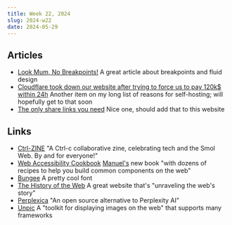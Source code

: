 ```yaml
---
title: Week 22, 2024
slug: 2024-w22
date: 2024-05-29
---
```


## Articles

- [Look Mum, No Breakpoints!](https://robmc.dev/blog/look_mum_no_breakpoints/)
  A great article about breakpoints and fluid design
- [Cloudflare took down our website after trying to force us to pay 120k$ within 24h](https://robindev.substack.com/p/cloudflare-took-down-our-website)
  Another item on my long list of reasons for self-hosting; will hopefully get to that soon
- [The only share links you need](https://distinctivequality.com/blog/share-links/)
  Nice one, should add that to this website

## Links

- [Ctrl-ZINE](https://ctrl-c.club/~loghead/ctrl-zine.html)
  "A Ctrl-c collaborative zine, celebrating tech and the Smol Web. By and for everyone!"
- [Web Accessibility Cookbook](https://accessibility-cookbook.com)
  [Manuel's](https://matuzo.at) new book "with dozens of recipes to help you build common components on the web"
- [Bungee](https://djr.com/bungee)
  A pretty cool font
- [The History of the Web](https://thehistoryoftheweb.com/timeline/)
  A great website that's "unraveling the web's story"
- [Perplexica](https://github.com/ItzCrazyKns/Perplexica)
  "An open source alternative to Perplexity AI"
- [Unpic](https://unpic.pics)
  A "toolkit for displaying images on the web" that supports many frameworks
